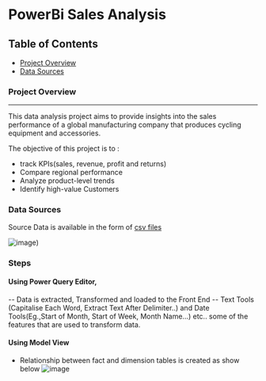# PowerBi Sales Analysis

## Table of Contents

- [Project Overview](#project-overview)
- [Data Sources](#data-sources)

### Project Overview
---
This data analysis project aims to provide insights into the sales performance of a global manufacturing company that produces cycling equipment and accessories. 

The objective of this project is to :
-	track KPIs(sales, revenue, profit and returns) 
-	Compare regional performance
-	Analyze product-level trends
-	Identify high-value Customers

### Data Sources
Source Data is available in the form of [csv files](https://github.com/krishuGIT/PowerBi-Sales-Analysis/tree/main/Data%20Source)

![image](https://github.com/krishuGIT/PowerBi-Sales-Analysis/blob/main/Other%20Files/Tables.png))

### Steps
#### Using Power Query Editor, 
--	Data is extracted, Transformed and loaded to the Front End
--	Text Tools (Capitalise Each Word, Extract Text After Delimiter..) and Date Tools(Eg.,Start of Month, Start of Week, Month Name…) etc.. some of the features that are used to transform data.
#### Using Model View
-	Relationship between fact and dimension tables is created as show below
![image](https://github.com/krishuGIT/PowerBi-Sales-Analysis/blob/main/Other%20Files/Data%20Model.png)


